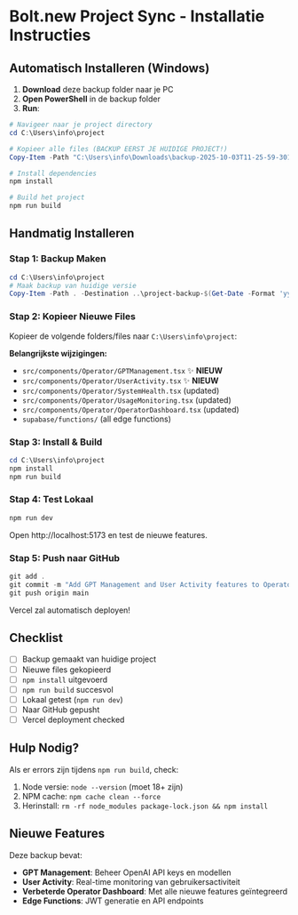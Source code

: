 # Bolt.new Project Sync - Installatie Instructies

## Automatisch Installeren (Windows)

1. **Download** deze backup folder naar je PC
2. **Open PowerShell** in de backup folder
3. **Run**:
```powershell
# Navigeer naar je project directory
cd C:\Users\info\project

# Kopieer alle files (BACKUP EERST JE HUIDIGE PROJECT!)
Copy-Item -Path "C:\Users\info\Downloads\backup-2025-10-03T11-25-59-301Z\*" -Destination . -Recurse -Force

# Install dependencies
npm install

# Build het project
npm run build
```

## Handmatig Installeren

### Stap 1: Backup Maken
```powershell
cd C:\Users\info\project
# Maak backup van huidige versie
Copy-Item -Path . -Destination ..\project-backup-$(Get-Date -Format 'yyyyMMdd-HHmmss') -Recurse
```

### Stap 2: Kopieer Nieuwe Files
Kopieer de volgende folders/files naar `C:\Users\info\project`:

**Belangrijkste wijzigingen:**
- `src/components/Operator/GPTManagement.tsx` ✨ **NIEUW**
- `src/components/Operator/UserActivity.tsx` ✨ **NIEUW**
- `src/components/Operator/SystemHealth.tsx` (updated)
- `src/components/Operator/UsageMonitoring.tsx` (updated)
- `src/components/Operator/OperatorDashboard.tsx` (updated)
- `supabase/functions/` (all edge functions)

### Stap 3: Install & Build
```powershell
cd C:\Users\info\project
npm install
npm run build
```

### Stap 4: Test Lokaal
```powershell
npm run dev
```

Open http://localhost:5173 en test de nieuwe features.

### Stap 5: Push naar GitHub
```powershell
git add .
git commit -m "Add GPT Management and User Activity features to Operator Dashboard"
git push origin main
```

Vercel zal automatisch deployen!

## Checklist

- [ ] Backup gemaakt van huidige project
- [ ] Nieuwe files gekopieerd
- [ ] `npm install` uitgevoerd
- [ ] `npm run build` succesvol
- [ ] Lokaal getest (`npm run dev`)
- [ ] Naar GitHub gepusht
- [ ] Vercel deployment checked

## Hulp Nodig?

Als er errors zijn tijdens `npm run build`, check:
1. Node versie: `node --version` (moet 18+ zijn)
2. NPM cache: `npm cache clean --force`
3. Herinstall: `rm -rf node_modules package-lock.json && npm install`

## Nieuwe Features

Deze backup bevat:
- **GPT Management**: Beheer OpenAI API keys en modellen
- **User Activity**: Real-time monitoring van gebruikersactiviteit
- **Verbeterde Operator Dashboard**: Met alle nieuwe features geïntegreerd
- **Edge Functions**: JWT generatie en API endpoints
